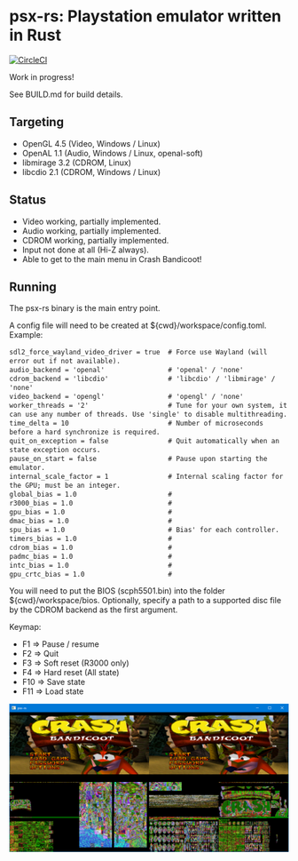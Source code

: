 # psx-rs: Playstation emulator written in Rust
[![CircleCI](https://circleci.com/gh/marcosatti/psx-rs.svg?style=svg)](https://circleci.com/gh/marcosatti/psx-rs)

Work in progress!

See BUILD.md for build details.

## Targeting
- OpenGL 4.5 (Video, Windows / Linux)
- OpenAL 1.1 (Audio, Windows / Linux, openal-soft)
- libmirage 3.2 (CDROM, Linux)
- libcdio 2.1 (CDROM, Windows / Linux)

## Status
- Video working, partially implemented.
- Audio working, partially implemented.
- CDROM working, partially implemented.
- Input not done at all (Hi-Z always).
- Able to get to the main menu in Crash Bandicoot!

## Running
The psx-rs binary is the main entry point.

A config file will need to be created at ${cwd}/workspace/config.toml. Example:
```
sdl2_force_wayland_video_driver = true  # Force use Wayland (will error out if not available).
audio_backend = 'openal'                # 'openal' / 'none'
cdrom_backend = 'libcdio'               # 'libcdio' / 'libmirage' / 'none'
video_backend = 'opengl'                # 'opengl' / 'none'
worker_threads = '2'                    # Tune for your own system, it can use any number of threads. Use 'single' to disable multithreading.
time_delta = 10                         # Number of microseconds before a hard synchronize is required.
quit_on_exception = false               # Quit automatically when an state exception occurs.
pause_on_start = false                  # Pause upon starting the emulator.
internal_scale_factor = 1               # Internal scaling factor for the GPU; must be an integer.
global_bias = 1.0                       # 
r3000_bias = 1.0                        #
gpu_bias = 1.0                          #
dmac_bias = 1.0                         #
spu_bias = 1.0                          # Bias' for each controller.
timers_bias = 1.0                       #
cdrom_bias = 1.0                        #
padmc_bias = 1.0                        #
intc_bias = 1.0                         #
gpu_crtc_bias = 1.0                     #

```

You will need to put the BIOS (scph5501.bin) into the folder ${cwd}/workspace/bios.
Optionally, specify a path to a supported disc file by the CDROM backend as the first argument.

Keymap:
- F1 => Pause / resume
- F2 => Quit
- F3 => Soft reset (R3000 only)
- F4 => Hard reset (All state)
- F10 => Save state
- F11 => Load state

![Crash Bandicoot Main Menu](/media/2020-12-18.png?raw=true "Crash Bandicoot Main Menu")
